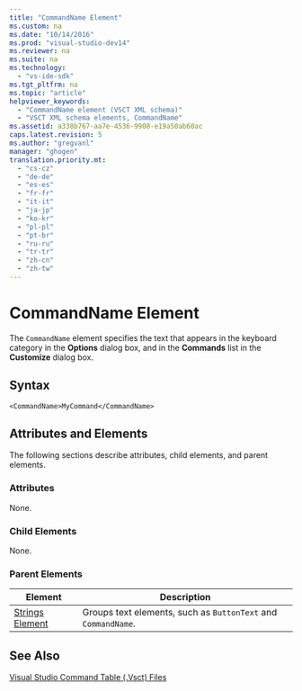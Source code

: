 ```yaml
---
title: "CommandName Element"
ms.custom: na
ms.date: "10/14/2016"
ms.prod: "visual-studio-dev14"
ms.reviewer: na
ms.suite: na
ms.technology: 
  - "vs-ide-sdk"
ms.tgt_pltfrm: na
ms.topic: "article"
helpviewer_keywords: 
  - "CommandName element (VSCT XML schema)"
  - "VSCT XML schema elements, CommandName"
ms.assetid: a338b767-aa7e-4536-9908-e19a50ab60ac
caps.latest.revision: 5
ms.author: "gregvanl"
manager: "ghogen"
translation.priority.mt: 
  - "cs-cz"
  - "de-de"
  - "es-es"
  - "fr-fr"
  - "it-it"
  - "ja-jp"
  - "ko-kr"
  - "pl-pl"
  - "pt-br"
  - "ru-ru"
  - "tr-tr"
  - "zh-cn"
  - "zh-tw"
---
```

# CommandName Element
The `CommandName` element specifies the text that appears in the keyboard category in the **Options** dialog box, and in the **Commands** list in the **Customize** dialog box.  
  
## Syntax  
  
```  
<CommandName>MyCommand</CommandName>  
```  
  
## Attributes and Elements  
 The following sections describe attributes, child elements, and parent elements.  
  
### Attributes  
 None.  
  
### Child Elements  
 None.  
  
### Parent Elements  
  
|Element|Description|  
|-------------|-----------------|  
|[Strings Element](../extensibility/strings-element.md)|Groups text elements, such as `ButtonText` and `CommandName`.|  
  
## See Also  
 [Visual Studio Command Table (.Vsct) Files](../extensibility/visual-studio-command-table--.vsct--files.md)